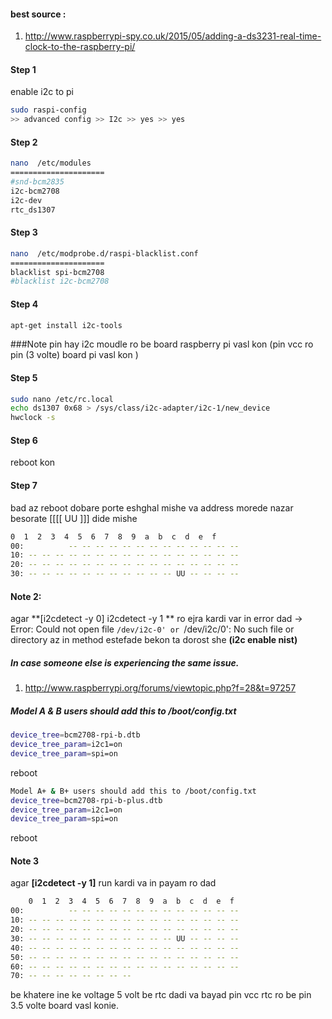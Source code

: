 #### best source :
1. http://www.raspberrypi-spy.co.uk/2015/05/adding-a-ds3231-real-time-clock-to-the-raspberry-pi/

#### Step 1
enable i2c to pi 

```bash
sudo raspi-config
>> advanced config >> I2c >> yes >> yes 
```
#### Step 2
```bash
nano  /etc/modules
=====================
#snd-bcm2835
i2c-bcm2708
i2c-dev
rtc_ds1307
```
#### Step 3
```bash
nano  /etc/modprobe.d/raspi-blacklist.conf
=====================
blacklist spi-bcm2708
#blacklist i2c-bcm2708
```
#### Step 4
```bash
apt-get install i2c-tools
```
###Note
pin hay i2c moudle ro be board raspberry pi vasl kon (pin vcc ro  pin (3 volte) board pi vasl kon )


#### Step 5
```bash
sudo nano /etc/rc.local
echo ds1307 0x68 > /sys/class/i2c-adapter/i2c-1/new_device
hwclock -s
```

#### Step 6
reboot kon 

#### Step 7
bad az reboot dobare porte eshghal mishe 
va address morede nazar besorate [[[[  UU  ]]] dide mishe 
```bash
0  1  2  3  4  5  6  7  8  9  a  b  c  d  e  f
00:          -- -- -- -- -- -- -- -- -- -- -- -- -- 
10: -- -- -- -- -- -- -- -- -- -- -- -- -- -- -- -- 
20: -- -- -- -- -- -- -- -- -- -- -- -- -- -- -- -- 
30: -- -- -- -- -- -- -- -- -- -- -- UU -- -- -- -- 
```
#### Note 2:
agar **[i2cdetect -y 0] i2cdetect -y 1 ** ro ejra kardi var in error dad ->
Error: Could not open file `/dev/i2c-0' or `/dev/i2c/0': No such file or directory
az in method estefade bekon ta dorost she **(i2c enable nist)** 

##### In case someone else is experiencing the same issue.
1. http://www.raspberrypi.org/forums/viewtopic.php?f=28&t=97257

##### Model A & B users should add this to /boot/config.txt
```bash
device_tree=bcm2708-rpi-b.dtb
device_tree_param=i2c1=on
device_tree_param=spi=on
```
reboot
```bash
Model A+ & B+ users should add this to /boot/config.txt
device_tree=bcm2708-rpi-b-plus.dtb
device_tree_param=i2c1=on
device_tree_param=spi=on
```
reboot

#### Note 3

agar **[i2cdetect -y 1]**  run kardi va in payam ro dad 
```bash
    0  1  2  3  4  5  6  7  8  9  a  b  c  d  e  f
00:          -- -- -- -- -- -- -- -- -- -- -- -- -- 
10: -- -- -- -- -- -- -- -- -- -- -- -- -- -- -- -- 
20: -- -- -- -- -- -- -- -- -- -- -- -- -- -- -- -- 
30: -- -- -- -- -- -- -- -- -- -- -- UU -- -- -- -- 
40: -- -- -- -- -- -- -- -- -- -- -- -- -- -- -- -- 
50: -- -- -- -- -- -- -- -- -- -- -- -- -- -- -- -- 
60: -- -- -- -- -- -- -- -- -- -- -- -- -- -- -- -- 
70: -- -- -- -- -- -- -- --   
```
be khatere ine ke voltage 5 volt be rtc dadi va bayad pin vcc rtc ro be pin 3.5 volte board vasl konie.

